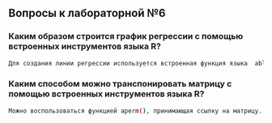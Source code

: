 ## Вопросы к лабораторной №6

### Каким образом строится график регрессии с помощью встроенных инструментов языка R?

```bash
Для создания линии регрессии используется встроенная функция языка  abline().
```

### Каким способом можно транспонировать матрицу с помощью встроенных инструментов языка R?

```bash
Можно воспользоваться функцией aperm(), принимающая ссылку на матрицу.
```